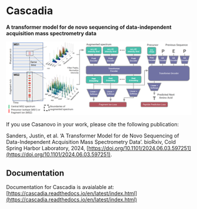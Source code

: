 # Cascadia


**A transformer model for de novo sequencing of data-independent acquisition mass spectrometry data**

![image](docs/source/cascadia-graphical-abstract.png)

If you use Casanovo in your work, please cite the following publication:

Sanders, Justin, et al. ‘A Transformer Model for de Novo Sequencing of Data-Independent Acquisition Mass Spectrometry Data’. bioRxiv, Cold Spring Harbor Laboratory, 2024, [https://doi.org/10.1101/2024.06.03.597251](https://doi.org/10.1101/2024.06.03.597251).

## Documentation

Documentation for Cascadia is avaialable at:
[https://cascadia.readthedocs.io/en/latest/index.html](https://cascadia.readthedocs.io/en/latest/index.html)